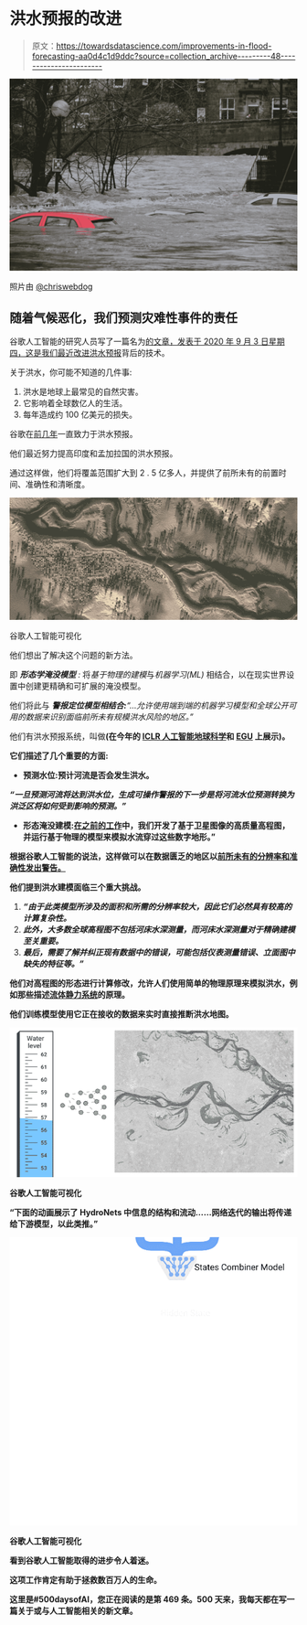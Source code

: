 # 洪水预报的改进

> 原文：<https://towardsdatascience.com/improvements-in-flood-forecasting-aa0d4c1d9ddc?source=collection_archive---------48----------------------->

![](img/43bd45b82a963d843af7ce34eda41f24.png)

照片由 [@chriswebdog](https://unsplash.com/@chriswebdog)

## 随着气候恶化，我们预测灾难性事件的责任

谷歌人工智能的研究人员写了一篇名为[的文章，发表于 2020 年 9 月 3 日星期四，这是我们最近改进洪水预报](http://ai.googleblog.com/2020/09/the-technology-behind-our-recent.html)背后的技术。

关于洪水，你可能不知道的几件事:

1.  洪水是地球上最常见的自然灾害。
2.  它影响着全球数亿人的生活。
3.  每年造成约 100 亿美元的损失。

谷歌在[前几年](https://ai.googleblog.com/2019/09/an-inside-look-at-flood-forecasting.html)一直致力于洪水预报。

他们最近努力提高印度和孟加拉国的洪水预报。

通过这样做，他们将覆盖范围扩大到 2 . 5 亿多人，并提供了前所未有的前置时间、准确性和清晰度。

![](img/434d92ccce51ce2cbefab99462201330.png)

谷歌人工智能可视化

他们想出了解决这个问题的新方法。

即 ***形态学淹没模型*** *:* 将*基于物理的建模*与*机器学习(ML)* 相结合，以在现实世界设置中创建更精确和可扩展的淹没模型。

他们将此与 ***警报定位模型相结合:****“…允许使用端到端的机器学习模型和全球公开可用的数据来识别面临前所未有规模洪水风险的地区。”*

他们有洪水预报系统，叫做[](https://ai4earthscience.github.io/iclr-2020-workshop/papers/ai4earth04.pdf)**(在今年的 [ICLR 人工智能地球科学](https://ai4earthscience.github.io/iclr-2020-workshop/)和 [EGU](https://meetingorganizer.copernicus.org/EGU2020/EGU2020-4135.html) 上展示)。**

**它们描述了几个重要的方面:**

*   ****预测水位**:预计河流是否会发生洪水。**

***“一旦预测河流将达到洪水位，生成可操作警报的下一步是将河流水位预测转换为洪泛区将如何受到影响的预测。”***

*   ****形态淹没建模**:[在之前的工作](https://ai.googleblog.com/2019/09/an-inside-look-at-flood-forecasting.html)中，我们开发了基于卫星图像的高质量高程图，并运行基于物理的模型来模拟水流穿过这些数字地形。”**

**根据谷歌人工智能的说法，这样做可以在数据匮乏的地区以[前所未有的分辨率和准确性发出警告。](https://arxiv.org/abs/1910.05006)**

**他们提到洪水建模面临三个重大挑战。**

1.  ***“由于此类模型所涉及的面积和所需的分辨率较大，因此它们必然具有较高的计算复杂性。***
2.  ***此外，大多数全球高程图不包括河床水深测量，而河床水深测量对于精确建模至关重要。***
3.  ***最后，需要了解并纠正现有数据中的错误，可能包括仪表测量错误、立面图中缺失的特征等。”***

**他们对高程图的形态进行计算修改，允许人们使用简单的物理原理来模拟洪水，例如那些描述[流体静力系统](https://en.wikipedia.org/wiki/Hydrostatics)的原理。**

**他们训练模型使用它正在接收的数据来实时直接推断洪水地图。**

**![](img/7b0f51c99e2871a8cd8c41b7691e9261.png)**

**谷歌人工智能可视化**

**“下面的动画展示了 HydroNets 中信息的结构和流动……网络迭代的输出将传递给下游模型，以此类推。”**

**![](img/b1acf3714f8c0e0e95123ba3877b05a3.png)**

**谷歌人工智能可视化**

**看到谷歌人工智能取得的进步令人着迷。**

**这项工作肯定有助于拯救数百万人的生命。**

**这里是#500daysofAI，您正在阅读的是第 469 条。500 天来，我每天都在写一篇关于或与人工智能相关的新文章。**